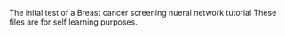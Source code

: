 The inital test of a Breast cancer screening nueral network tutorial
These files are for self learning purposes.
